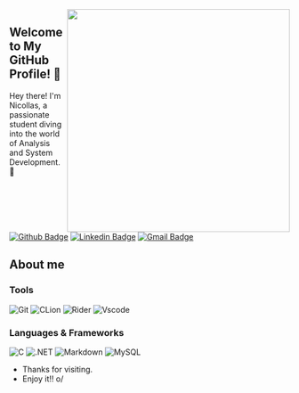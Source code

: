 <img align="right" width="400" height="400" src="https://media.giphy.com/media/IThjAlJnD9WNO/giphy.gif">

## Welcome to My GitHub Profile! 👋
Hey there! I'm Nicollas, a passionate student diving into the world of Analysis and System Development. 🚀

[![Github Badge](https://img.shields.io/badge/-Github-000?style=flat-square&logo=Github&logoColor=white&link=https://github.com/Dinizim)](https://github.com/Dinizim)
[![Linkedin Badge](https://img.shields.io/badge/-LinkedIn-blue?style=flat-square&logo=Linkedin&logoColor=white&link=)](https://www.linkedin.com/in/nicollas-diniz-964a571b2/)
[![Gmail Badge](https://img.shields.io/badge/-Gmail-c14438?style=flat-square&logo=Gmail&logoColor=white&link=mailto:nicollasfdiniz@gmail.com)](mailto:nicollasfdiniz@gmail.com)


## About me 

### Tools
![Git](https://img.shields.io/badge/Git-Code?style=flat&logo=git&logoColor=white&color=f6f6f6&labelColor=red)
![CLion](https://img.shields.io/badge/CLion-Code?style=flat&logo=clion&logoColor=black&color=f6f6f6&labelColor=ff62b7)
![Rider](https://img.shields.io/badge/rider-Code?style=flat&logo=pycharm&logoColor=black&color=f6f6f6&labelColor=green)
![Vscode](https://img.shields.io/badge/VsCode-Code?style=flat&logo=Xcode&logoColor=white&color=f6f6f6&labelColor=blue)

### Languages & Frameworks
![C](https://img.shields.io/badge/C-Code?style=flat&logo=C&logoColor=white&color=f6f6f6&labelColor=blue)
![.NET](https://img.shields.io/badge/.NET-Code?style=flat&logo=.net&logoColor=white&color=f6f6f6&labelColor=purple)
![Markdown](https://img.shields.io/badge/Markdown-Code?style=flat&logo=markdown&logoColor=white&color=f6f6f6&labelColor=gray)
![MySQL](https://img.shields.io/badge/MySQL-Code?style=flat&logo=mysql&logoColor=white&color=f6f6f6&labelColor=3366CC)


- Thanks for visiting. 
- Enjoy it!! o/
